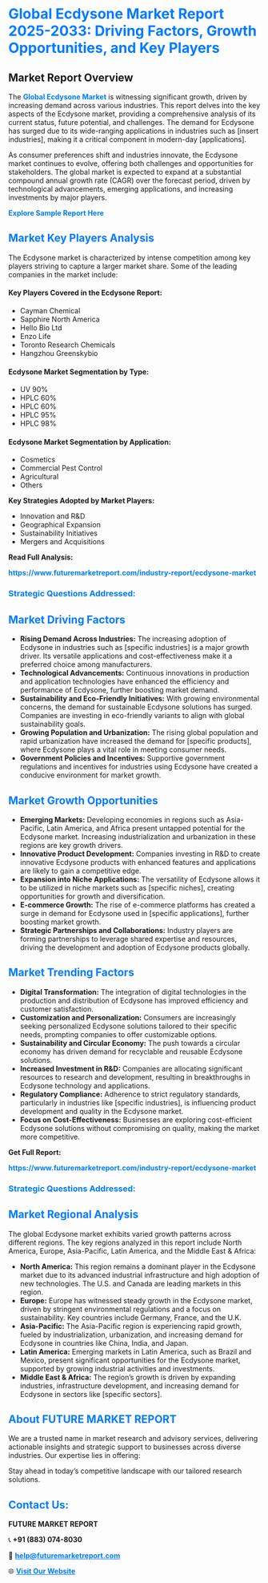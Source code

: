<h1 style="color: #007BFF;">Global Ecdysone Market Report 2025-2033: Driving Factors, Growth Opportunities, and Key Players</h1>

<section id="overview">
<h2>Market Report Overview</h2>
<p>The <a href="https://www.futuremarketreport.com/industry-report/ecdysone-market" style="color: #007BFF; text-decoration: none;"><strong>Global Ecdysone Market</strong></a> is witnessing significant growth, driven by increasing demand across various industries. This report delves into the key aspects of the Ecdysone market, providing a comprehensive analysis of its current status, future potential, and challenges. The demand for Ecdysone has surged due to its wide-ranging applications in industries such as [insert industries], making it a critical component in modern-day [applications].</p>
<p>As consumer preferences shift and industries innovate, the Ecdysone market continues to evolve, offering both challenges and opportunities for stakeholders. The global market is expected to expand at a substantial compound annual growth rate (CAGR) over the forecast period, driven by technological advancements, emerging applications, and increasing investments by major players.</p>
</section>

<section id="overview">
<p><a href="https://www.futuremarketreport.com/request-sample/reportId=114529" style="color: #007BFF; text-decoration: none;"><strong>Explore Sample Report Here</strong></a></p>
</section>

<section id="key-players">
<h2 style="color: #007BFF;">Market Key Players Analysis</h2>
<p>The Ecdysone market is characterized by intense competition among key players striving to capture a larger market share. Some of the leading companies in the market include:</p>
<h4>Key Players Covered in the Ecdysone Report:</h4>
<ul><li>Cayman Chemical</li><li>Sapphire North America</li><li>Hello Bio Ltd</li><li>Enzo Life</li><li>Toronto Research Chemicals</li><li>Hangzhou Greenskybio</li></ul>
<h4>Ecdysone Market Segmentation by Type:</h4>
<ul><li>UV 90%</li><li>HPLC 60%</li><li>HPLC 60%</li><li>HPLC 95%</li><li>HPLC 98%</li></ul>

<h4>Ecdysone Market Segmentation by Application:</h4>
<ul><li>Cosmetics</li><li>Commercial Pest Control</li><li>Agricultural</li><li>Others</li></ul>
<p><strong>Key Strategies Adopted by Market Players:</strong></p>
<ul>
<li>Innovation and R&D</li>
<li>Geographical Expansion</li>
<li>Sustainability Initiatives</li>
<li>Mergers and Acquisitions</li>
</ul>
</section>

<section>
<p><strong>Read Full Analysis: </strong></p><a href="https://www.futuremarketreport.com/industry-report/ecdysone-market" style="color: #007BFF; text-decoration: none;"><strong>https://www.futuremarketreport.com/industry-report/ecdysone-market</strong></a>
<h3 style="color: #007BFF;">Strategic Questions Addressed:</h3>
</section>

<section id="driving-factors">
<h2 style="color: #007BFF;">Market Driving Factors</h2>
<ul>
<li><strong>Rising Demand Across Industries:</strong> The increasing adoption of Ecdysone in industries such as [specific industries] is a major growth driver. Its versatile applications and cost-effectiveness make it a preferred choice among manufacturers.</li>
<li><strong>Technological Advancements:</strong> Continuous innovations in production and application technologies have enhanced the efficiency and performance of Ecdysone, further boosting market demand.</li>
<li><strong>Sustainability and Eco-Friendly Initiatives:</strong> With growing environmental concerns, the demand for sustainable Ecdysone solutions has surged. Companies are investing in eco-friendly variants to align with global sustainability goals.</li>
<li><strong>Growing Population and Urbanization:</strong> The rising global population and rapid urbanization have increased the demand for [specific products], where Ecdysone plays a vital role in meeting consumer needs.</li>
<li><strong>Government Policies and Incentives:</strong> Supportive government regulations and incentives for industries using Ecdysone have created a conducive environment for market growth.</li>
</ul>
</section>

<section id="growth-opportunities">
<h2 style="color: #007BFF;">Market Growth Opportunities</h2>
<ul>
<li><strong>Emerging Markets:</strong> Developing economies in regions such as Asia-Pacific, Latin America, and Africa present untapped potential for the Ecdysone market. Increasing industrialization and urbanization in these regions are key growth drivers.</li>
<li><strong>Innovative Product Development:</strong> Companies investing in R&D to create innovative Ecdysone products with enhanced features and applications are likely to gain a competitive edge.</li>
<li><strong>Expansion into Niche Applications:</strong> The versatility of Ecdysone allows it to be utilized in niche markets such as [specific niches], creating opportunities for growth and diversification.</li>
<li><strong>E-commerce Growth:</strong> The rise of e-commerce platforms has created a surge in demand for Ecdysone used in [specific applications], further boosting market growth.</li>
<li><strong>Strategic Partnerships and Collaborations:</strong> Industry players are forming partnerships to leverage shared expertise and resources, driving the development and adoption of Ecdysone products globally.</li>
</ul>
</section>

<section id="trending-factors">
<h2 style="color: #007BFF;">Market Trending Factors</h2>
<ul>
<li><strong>Digital Transformation:</strong> The integration of digital technologies in the production and distribution of Ecdysone has improved efficiency and customer satisfaction.</li>
<li><strong>Customization and Personalization:</strong> Consumers are increasingly seeking personalized Ecdysone solutions tailored to their specific needs, prompting companies to offer customizable options.</li>
<li><strong>Sustainability and Circular Economy:</strong> The push towards a circular economy has driven demand for recyclable and reusable Ecdysone solutions.</li>
<li><strong>Increased Investment in R&D:</strong> Companies are allocating significant resources to research and development, resulting in breakthroughs in Ecdysone technology and applications.</li>
<li><strong>Regulatory Compliance:</strong> Adherence to strict regulatory standards, particularly in industries like [specific industries], is influencing product development and quality in the Ecdysone market.</li>
<li><strong>Focus on Cost-Effectiveness:</strong> Businesses are exploring cost-efficient Ecdysone solutions without compromising on quality, making the market more competitive.</li>
</ul>
</section>

<section>
<p><strong>Get Full Report: </strong></p><a href="https://www.futuremarketreport.com/industry-report/ecdysone-market" style="color: #007BFF; text-decoration: none;"><strong>https://www.futuremarketreport.com/industry-report/ecdysone-market</strong></a>
<h3 style="color: #007BFF;">Strategic Questions Addressed:</h3>
</section>


<section id="regional-analysis">
<h2 style="color: #007BFF;">Market Regional Analysis</h2>
<p>The global Ecdysone market exhibits varied growth patterns across different regions. The key regions analyzed in this report include North America, Europe, Asia-Pacific, Latin America, and the Middle East & Africa:</p>
<ul>
<li><strong>North America:</strong> This region remains a dominant player in the Ecdysone market due to its advanced industrial infrastructure and high adoption of new technologies. The U.S. and Canada are leading markets in this region.</li>
<li><strong>Europe:</strong> Europe has witnessed steady growth in the Ecdysone market, driven by stringent environmental regulations and a focus on sustainability. Key countries include Germany, France, and the U.K.</li>
<li><strong>Asia-Pacific:</strong> The Asia-Pacific region is experiencing rapid growth, fueled by industrialization, urbanization, and increasing demand for Ecdysone in countries like China, India, and Japan.</li>
<li><strong>Latin America:</strong> Emerging markets in Latin America, such as Brazil and Mexico, present significant opportunities for the Ecdysone market, supported by growing industrial activities and investments.</li>
<li><strong>Middle East & Africa:</strong> The region’s growth is driven by expanding industries, infrastructure development, and increasing demand for Ecdysone in sectors like [specific sectors].</li>
</ul>
</section>

<footer>
<h2 style="color: #007BFF;">About FUTURE MARKET REPORT</h2>
<p>We are a trusted name in market research and advisory services, delivering actionable insights and strategic support to businesses across diverse industries. Our expertise lies in offering:</p>

<p>Stay ahead in today’s competitive landscape with our tailored research solutions.</p>

<h2 style="color: #007BFF;">Contact Us:</h2>
<p><strong>FUTURE MARKET REPORT</strong></p>
<p>📞 <strong>+91 (883) 074-8030</strong></p>
<p>📧 <strong><a href="mailto:help@futuremarketreport.com" style="color: #007BFF;">help@futuremarketreport.com</a></strong></p>
<p>🌐 <strong><a href="https://www.futuremarketreport.com/" style="color: #007BFF;">Visit Our Website</a></strong></p>
</footer>